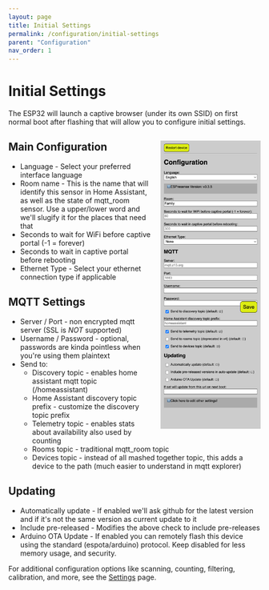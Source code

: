 ```yaml
---
layout: page
title: Initial Settings
permalink: /configuration/initial-settings
parent: "Configuration"
nav_order: 1
---
```


# Initial Settings

The ESP32 will launch a captive browser (under its own SSID) on first normal boot after flashing that will allow you to configure initial settings.

<div class="clearfix" markdown=1>

<img src="/images/settings_screenshot.png" style="float:right;margin-left:20px;width:200px">

## Main Configuration

* Language - Select your preferred interface language
* Room name - This is the name that will identify this sensor in Home Assistant, as well as the state of mqtt_room sensor. Use a upper/lower word and we'll slugify it for the places that need that
* Seconds to wait for WiFi before captive portal (-1 = forever)
* Seconds to wait in captive portal before rebooting
* Ethernet Type - Select your ethernet connection type if applicable

## MQTT Settings

* Server / Port - non encrypted mqtt server (SSL is *NOT* supported)
* Username / Password - optional, passwords are kinda pointless when you're using them plaintext
* Send to:
  * Discovery topic - enables home assistant mqtt topic (/homeassistant)
  * Home Assistant discovery topic prefix - customize the discovery topic prefix
  * Telemetry topic - enables stats about availability also used by counting
  * Rooms topic - traditional mqtt_room topic
  * Devices topic - instead of all mashed together topic, this adds a device to the path (much easier to understand in mqtt explorer)

## Updating

* Automatically update - If enabled we'll ask github for the latest version and if it's not the same version as current update to it
* Include pre-released - Modifies the above check to include pre-releases
* Arduino OTA Update - If enabled you can remotely flash this device using the standard (espota/arduino) protocol. Keep disabled for less memory usage, and security.

For additional configuration options like scanning, counting, filtering, calibration, and more, see the [Settings](settings) page.

</div>
